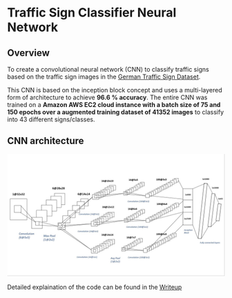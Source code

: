 # Traffic Sign Classifier Neural Network

Overview
---
To create a convolutional neural network (CNN) to classify traffic signs based on the traffic sign images in the [German Traffic Sign Dataset](http://benchmark.ini.rub.de/?section=gtsrb&subsection=dataset). 

This CNN is based on the inception block concept and uses a multi-layered form of architecture to achieve  **96.6 % accuracy**. The entire CNN was trained on a **Amazon AWS EC2 cloud instance with a batch size of 75 and 150 epochs over a augmented training dataset of 41352 images** to classify into 43 different signs/classes.

## CNN architecture
![CNN](https://github.com/AllenMendes/Traffic-Sign-Classifier-CNN/blob/master/CarND-Traffic-Sign-Classifier-Project/Traffic-Classifier-CNN.JPG)

Detailed explaination of the code can be found in the [Writeup](https://github.com/AllenMendes/Traffic-Sign-Classifier-CNN/blob/master/CarND-Traffic-Sign-Classifier-Project/Writeup.md)


